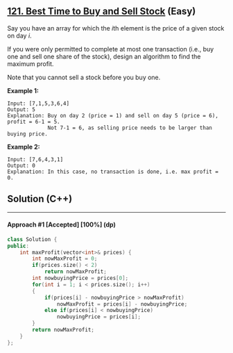 ## [121. Best Time to Buy and Sell Stock](https://leetcode.com/problems/best-time-to-buy-and-sell-stock/) (Easy)

Say you have an array for which the *i*th element is the price of a given stock on day *i*.

If you were only permitted to complete at most one transaction (i.e., buy one and sell one share of the stock), design an algorithm to find the maximum profit.

Note that you cannot sell a stock before you buy one.

**Example 1:**

```
Input: [7,1,5,3,6,4]
Output: 5
Explanation: Buy on day 2 (price = 1) and sell on day 5 (price = 6), profit = 6-1 = 5.
             Not 7-1 = 6, as selling price needs to be larger than buying price.
```

**Example 2:**

```
Input: [7,6,4,3,1]
Output: 0
Explanation: In this case, no transaction is done, i.e. max profit = 0.
```

## Solution (C++)

---

#### Approach #1  [Accepted] [100%] (dp)

```c++
class Solution {
public:
    int maxProfit(vector<int>& prices) {
        int nowMaxProfit = 0;
        if(prices.size() < 2)
            return nowMaxProfit;
        int nowbuyingPrice = prices[0];
        for(int i = 1; i < prices.size(); i++)
        {
            if(prices[i] - nowbuyingPrice > nowMaxProfit)
                nowMaxProfit = prices[i] - nowbuyingPrice;
            else if(prices[i] < nowbuyingPrice)
                nowbuyingPrice = prices[i];
        }
        return nowMaxProfit;
    }
};
```

